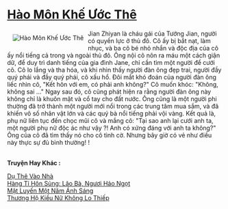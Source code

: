 <a href="https://truyentiki.com/hao-mon-khe-uoc-the.31983/" title="Hào Môn Khế Ước Thê"><h1>Hào Môn Khế Ước Thê</h1></a><div style="display:table"><img align="right" style="float: left; padding: 10px;" src="https://truyentiki.com/a/img/str/src/31983.jpg" alt="Hào Môn Khế Ước Thê">Jian Zhiyan là cháu gái của Tướng Jian, người có quyền lực ở thủ đô. Cô ấy bị bắt nạt, làm nhục, và ba cô bé nhỏ nhắn và độc địa của cô ấy nổi tiếng cả trong và ngoài thủ đô. Ông nội cô nôn ra máu một cách giận dữ, để duy trì danh tiếng của gia đình Jane, chỉ cần tìm một người để cưới cô. Cô lo lắng và tha hóa, và khi nhìn thấy người đàn ông đẹp trai, người đầy quý phái và đầy quý phái, cô xấu hổ. Đôi mắt khó đoán của người đàn ông liếc nhìn cô, "Kết hôn với em, có phải anh không?" Cô muốn khóc: "Không, không sai ..." Ngay sau đó, cô cũng phát hiện ra rằng người đàn ông này không chỉ là khuôn mặt và cổ tay cho đất nước. Ông cũng là một người phi thường đã trở thành một người mới nổi trong các trung tâm mua sắm, và đã khiến vô số nhân vật lớn và các quý bà nổi tiếng phải vội vàng. Kết quả là, phụ nữ liên tục đến chọc mũi cô và mắng cô: "Tại sao anh lại cưới anh ta, một người phụ nữ độc ác như vậy ?! Anh có xứng đáng với anh ta không?" Ông của cô đã tìm thấy nó cho cô tình cờ. Nhưng bây giờ có vẻ như điều này thực sự đủ bình thường! !</div><p><br><b>Truyện Hay Khác :</b></p><a href="https://truyentiki.com/du-the-vao-nha.31982/" alt="Dụ Thê Vào Nhà">Dụ Thê Vào Nhà</a><br/><a href="https://github.com/nownovels/topcv/tree/master/truyenhay/31748/README.md" alt="Hàng Tỉ Hôn Sủng: Lão Bà, Ngươi Hảo Ngọt">Hàng Tỉ Hôn Sủng: Lão Bà, Ngươi Hảo Ngọt</a><br/><a href="https://www.flickr.com/photos/188164041@N05/50005961207/" alt="Mật Luyến Một Năm Ánh Sáng">Mật Luyến Một Năm Ánh Sáng</a><br/><a href="https://github.com/nownovels/truyenhay/tree/master/truyenhay/30374/README.md" alt="Thương Hộ Kiều Nữ Không Lo Thiếp">Thương Hộ Kiều Nữ Không Lo Thiếp</a><br/>